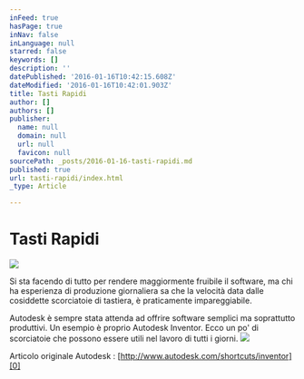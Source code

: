 ```yaml
---
inFeed: true
hasPage: true
inNav: false
inLanguage: null
starred: false
keywords: []
description: ''
datePublished: '2016-01-16T10:42:15.608Z'
dateModified: '2016-01-16T10:42:01.903Z'
title: Tasti Rapidi
author: []
authors: []
publisher:
  name: null
  domain: null
  url: null
  favicon: null
sourcePath: _posts/2016-01-16-tasti-rapidi.md
published: true
url: tasti-rapidi/index.html
_type: Article

---
```

# Tasti Rapidi
![](https://the-grid-user-content.s3-us-west-2.amazonaws.com/317fceaa-49fd-4250-b0ee-90a8959e9d09.png)

Si sta facendo di tutto per rendere maggiormente fruibile il software, ma chi ha esperienza di produzione giornaliera sa che la velocità data dalle cosiddette scorciatoie di tastiera, è praticamente impareggiabile. 

Autodesk è sempre stata attenda ad offrire software semplici ma soprattutto produttivi. Un esempio è proprio Autodesk Inventor. Ecco un po' di scorciatoie che possono essere utili nel lavoro di tutti i giorni.
![](https://the-grid-user-content.s3-us-west-2.amazonaws.com/72cf37e1-4f27-4294-b588-41bc55d046fb.jpg)

Articolo originale Autodesk :  [http://www.autodesk.com/shortcuts/inventor][0]

[0]: http://www.autodesk.com/shortcuts/inventor